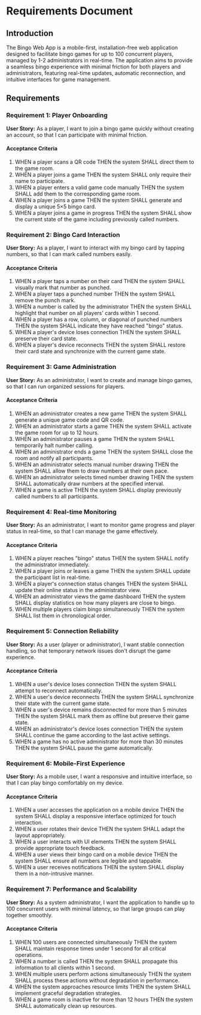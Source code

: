 # Requirements Document

## Introduction

The Bingo Web App is a mobile-first, installation-free web application designed to facilitate bingo games for up to 100 concurrent players, managed by 1-2 administrators in real-time. The application aims to provide a seamless bingo experience with minimal friction for both players and administrators, featuring real-time updates, automatic reconnection, and intuitive interfaces for game management.

## Requirements

### Requirement 1: Player Onboarding

**User Story:** As a player, I want to join a bingo game quickly without creating an account, so that I can participate with minimal friction.

#### Acceptance Criteria

1. WHEN a player scans a QR code THEN the system SHALL direct them to the game room.
2. WHEN a player joins a game THEN the system SHALL only require their name to participate.
3. WHEN a player enters a valid game code manually THEN the system SHALL add them to the corresponding game room.
4. WHEN a player joins a game THEN the system SHALL generate and display a unique 5×5 bingo card.
5. WHEN a player joins a game in progress THEN the system SHALL show the current state of the game including previously called numbers.

### Requirement 2: Bingo Card Interaction

**User Story:** As a player, I want to interact with my bingo card by tapping numbers, so that I can mark called numbers easily.

#### Acceptance Criteria

1. WHEN a player taps a number on their card THEN the system SHALL visually mark that number as punched.
2. WHEN a player taps a punched number THEN the system SHALL remove the punch mark.
3. WHEN a number is called by the administrator THEN the system SHALL highlight that number on all players' cards within 1 second.
4. WHEN a player has a row, column, or diagonal of punched numbers THEN the system SHALL indicate they have reached "bingo" status.
5. WHEN a player's device loses connection THEN the system SHALL preserve their card state.
6. WHEN a player's device reconnects THEN the system SHALL restore their card state and synchronize with the current game state.

### Requirement 3: Game Administration

**User Story:** As an administrator, I want to create and manage bingo games, so that I can run organized sessions for players.

#### Acceptance Criteria

1. WHEN an administrator creates a new game THEN the system SHALL generate a unique game code and QR code.
2. WHEN an administrator starts a game THEN the system SHALL activate the game room for up to 12 hours.
3. WHEN an administrator pauses a game THEN the system SHALL temporarily halt number calling.
4. WHEN an administrator ends a game THEN the system SHALL close the room and notify all participants.
5. WHEN an administrator selects manual number drawing THEN the system SHALL allow them to draw numbers at their own pace.
6. WHEN an administrator selects timed number drawing THEN the system SHALL automatically draw numbers at the specified interval.
7. WHEN a game is active THEN the system SHALL display previously called numbers to all participants.

### Requirement 4: Real-time Monitoring

**User Story:** As an administrator, I want to monitor game progress and player status in real-time, so that I can manage the game effectively.

#### Acceptance Criteria

1. WHEN a player reaches "bingo" status THEN the system SHALL notify the administrator immediately.
2. WHEN a player joins or leaves a game THEN the system SHALL update the participant list in real-time.
3. WHEN a player's connection status changes THEN the system SHALL update their online status in the administrator view.
4. WHEN an administrator views the game dashboard THEN the system SHALL display statistics on how many players are close to bingo.
5. WHEN multiple players claim bingo simultaneously THEN the system SHALL list them in chronological order.

### Requirement 5: Connection Reliability

**User Story:** As a user (player or administrator), I want stable connection handling, so that temporary network issues don't disrupt the game experience.

#### Acceptance Criteria

1. WHEN a user's device loses connection THEN the system SHALL attempt to reconnect automatically.
2. WHEN a user's device reconnects THEN the system SHALL synchronize their state with the current game state.
3. WHEN a user's device remains disconnected for more than 5 minutes THEN the system SHALL mark them as offline but preserve their game state.
4. WHEN an administrator's device loses connection THEN the system SHALL continue the game according to the last active settings.
5. WHEN a game has no active administrator for more than 30 minutes THEN the system SHALL pause the game automatically.

### Requirement 6: Mobile-First Experience

**User Story:** As a mobile user, I want a responsive and intuitive interface, so that I can play bingo comfortably on my device.

#### Acceptance Criteria

1. WHEN a user accesses the application on a mobile device THEN the system SHALL display a responsive interface optimized for touch interaction.
2. WHEN a user rotates their device THEN the system SHALL adapt the layout appropriately.
3. WHEN a user interacts with UI elements THEN the system SHALL provide appropriate touch feedback.
4. WHEN a user views their bingo card on a mobile device THEN the system SHALL ensure all numbers are legible and tappable.
5. WHEN a user receives notifications THEN the system SHALL display them in a non-intrusive manner.

### Requirement 7: Performance and Scalability

**User Story:** As a system administrator, I want the application to handle up to 100 concurrent users with minimal latency, so that large groups can play together smoothly.

#### Acceptance Criteria

1. WHEN 100 users are connected simultaneously THEN the system SHALL maintain response times under 1 second for all critical operations.
2. WHEN a number is called THEN the system SHALL propagate this information to all clients within 1 second.
3. WHEN multiple users perform actions simultaneously THEN the system SHALL process these actions without degradation in performance.
4. WHEN the system approaches resource limits THEN the system SHALL implement graceful degradation strategies.
5. WHEN a game room is inactive for more than 12 hours THEN the system SHALL automatically clean up resources.